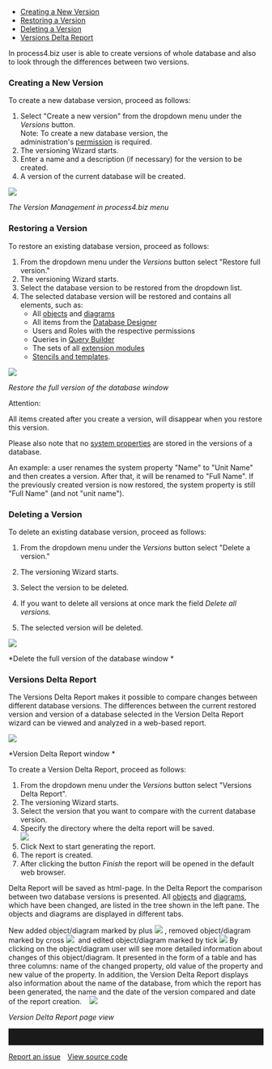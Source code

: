 -   [Creating a New Version](#creating-a-new-version)
-   [Restoring a Version](#restoring-a-version)
-   [Deleting a Version](#deleting-a-version)
-   [Versions Delta Report](#versions-delta-report)

In process4.biz user is able to create versions of whole database and
also to look through the differences between two versions.


### Creating a New Version

To create a new database version, proceed as follows:

1.  Select "Create a new version" from the dropdown menu under the
    *Versions* button.  
    Note: To create a new database version, the
    administration's [permission](permissions) is required.
2.  The versioning Wizard starts.
3.  Enter a name and a description (if necessary) for the version to be
    created.
4.  A version of the current database will be created.

![](//images.ctfassets.net/utx1h0gfm1om/4F12Ct9u6Qe0EUcIUko0GQ/bfb59760ac4857de933257ab557db8e0/328801.png)

*The Version Management in process4.biz menu*

### Restoring a Version

To restore an existing database version, proceed as follows:

1.  From the dropdown menu under the *Versions* button select "Restore
    full version."
2.  The versioning Wizard starts.
3.  Select the database version to be restored from the dropdown list.
4.  The selected database version will be restored and contains all
    elements, such as:  
    -   All [objects](object) and [diagrams](diagram)
    -   All items from the [Database Designer](database-designer)
    -   Users and Roles with the respective permissions
    -   Queries in [Query Builder](querybuilder)
    -   The sets of all [extension
        modules](process4.biz_Extension_Modules)
    -   [Stencils and templates](shapes-stencils-and-templates).

![](//images.ctfassets.net/utx1h0gfm1om/6gZSUcF1hmqcm86CK6es6G/1fef51cc89e93e125c270d487d309c98/328785.png)

*Restore the full version of the database window*

<div class="error">
Attention:

All items created after you create a version, will disappear when you
restore this version.

Please also note that no [system properties](system-properties) are
stored in the versions of a database.

An example: a user renames the system property "Name" to "Unit Name" and
then creates a version. After that, it will be renamed to "Full Name".
If the previously created version is now restored, the system property
is still "Full Name" (and not "unit name").
</div>

### Deleting a Version

To delete an existing database version, proceed as follows:

1.  From the dropdown menu under the *Versions* button select "Delete a
    version."

2.  The versioning Wizard starts.
3.  Select the version to be deleted.

4.  If you want to delete all versions at once mark the field *Delete
    all versions.*

5.  The selected version will be deleted.

![](//images.ctfassets.net/utx1h0gfm1om/6cut3k8pZmM0gg82gOaO6Y/b026d2670fcb7ba3a26edf57199e757a/328811.png)

*Delete the full version of the database window *



### Versions Delta Report

The Versions Delta Report makes it possible to compare changes between
different database versions. The differences between the current
restored version and version of a database selected in the Version Delta
Report wizard can be viewed and analyzed in a web-based report.

![](//images.ctfassets.net/utx1h0gfm1om/3Gbl75XOBqySAiUiOiOIEI/f7add2d5f08ffc08a0552d5f6c52cf0c/328793.png)

*Version Delta Report window *

To create a Version Delta Report, proceed as follows:

1.  From the dropdown menu under the *Versions* button select "Versions
    Delta Report".
2.  The versioning Wizard starts.
3.  Select the version that you want to compare with the current
    database version.
4.  Specify the directory where the delta report will be saved.  
    ![](//images.ctfassets.net/utx1h0gfm1om/5tG0hZlxFmEKAOiEYuImsG/4491d08c21a90c1db1a064869c790c1e/328805.png)
5.  Click Next to start generating the report. 
6.  The report is created.
7.  After clicking the button *Finish* the report will be opened in the
    default web browser.

Delta Report will be saved as html-page. In the Delta Report the
comparison between two database versions is presented.
All [objects](object) and [diagrams](diagram),
which have been changed, are listed in the tree shown in the left pane.
The objects and diagrams are displayed in different tabs.

New added object/diagram marked by
plus ![](//images.ctfassets.net/utx1h0gfm1om/6dazG1JsOcWiec00qOcSoO/be331e35158a4d8013c276bb9cee98e8/328732.png) , removed object/diagram marked
by cross ![](//images.ctfassets.net/utx1h0gfm1om/5DLrsr1FAcs48wcegQ0oKY/cb7179b2e9ff023deeb234c0ad0263fc/328734.png)  and edited object/diagram
marked by tick ![](//images.ctfassets.net/utx1h0gfm1om/1inmioXUuo6WiOK2QmCy24/4d049358cabdc963a6eaf1e61a5db4c2/328736.png) 
By clicking on the object/diagram user will see more detailed information about changes of this object/diagram. It presented in the form of a table and has three columns: name of the changed property, old value of the property and new value of the property. In addition, the Version Delta Report displays also information about the name of the database, from which the report has been generated, the name and the date of the version compared and date of the report creation.
  
![](//images.ctfassets.net/utx1h0gfm1om/2QeleQLweQ6AuO8mwGkiec/0ee678580a3b016c593565a798f22a49/328784.png)

*Version Delta Report page view*

<hr style="padding-top:2rem" />
<a href="https://github.com/process4/docs/issues" target="_blank" class="bgw btn btn-primary btn-lg shadow-sm">Report an issue</a>
<a href="https://github.com/process4/docs" target="_blank" class="bgw btn btn-primary btn-lg shadow-sm" style="margin-left:10px;">View source code</a>